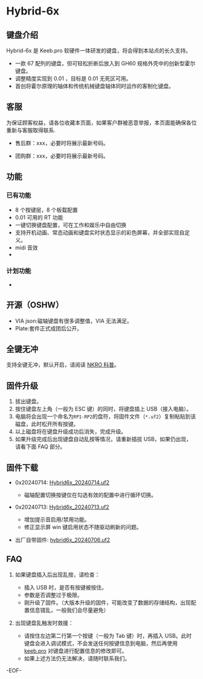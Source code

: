 # Hybrid-6x

## 键盘介绍

Hybrid-6x 是 Keeb.pro 软硬件一体研发的键盘，将会得到本站点的长久支持。

- 一款 67 配列的键盘，但可轻松折断后放入到 GH60 规格外壳中的创新型霍尔键盘。
- 调整精度实现到 0.01 ，目标是 0.01 无死区可用。
- 首创将霍尔原理的轴体和传统机械键盘轴体同时运作的客制化键盘。

## 客服

为保证顾客权益，请各位收藏本页面，如果客户群被恶意举报，本页面能确保各位重新与客服取得联系.

- 售后群：xxx，必要时将展示最新号码。

- 团购群：xxx，必要时将展示最新号码。

## 功能

### 已有功能

- 8 个按键层，8 个板载配置
- 0.01 可用的 RT 功能
- 一键切换键盘配置，可在工作和娱乐中自由切换
- 支持开机动画、常态动画和键盘实时状态显示的彩色屏幕，并全部实现自定义。
- midi 音效
-

### 计划功能

-

## 开源（OSHW）

- VIA json:磁轴键盘有很多调整值，VIA 无法满足。
- Plate:套件正式成团后公开。

## 全键无冲

支持全键无冲，默认开启，请阅读 [NKRO 科普](/nkro.md)。

## 固件升级

1. 拔出键盘。
2. 按住键盘左上角（一般为 ESC 键）的同时，将键盘插上 USB（接入电脑）。
3. 电脑将会出现一个命名为`RP1-RP2`的盘符，将固件文件（`*.uf2`）复制粘贴到该磁盘，此时松开所有按键。
4. 以上磁盘将在键盘升级成功后消失，完成升级。
5. 如果升级完成后出现键盘自动乱按等情况，请重新插拔 USB，如果仍出现，请看下面 FAQ 部分。

## 固件下载

- 0x20240714: [Hybrid6x_20240714.uf2](/download_firmware/KeebPro_hybrid6x/keebpro_hybrid6x_20240714.uf2 ':ignore')

  - 磁轴配置切换按键仅在勾选有效的配置中进行循环切换。

- 0x20240713: [Hybrid6x_20240713.uf2](/download_firmware/KeebPro_hybrid6x/keebpro_hybrid6x_20240713.uf2 ':ignore')

  - 增加提示音启用/禁用功能。
  - 修正显示屏 win 键启用状态不随驱动刷新的问题。

- 出厂自带固件: [hybrid6x_20240706.uf2](/download_firmware/KeebPro_hybrid6x/keebpro_hybrid6x_20240706.uf2 ':ignore')

## FAQ

1. 如果键盘插入后出现乱按，请检查：

   - 插入 USB 时，是否有按键被按住。
   - 参数是否调整过于极限。
   - 刚升级了固件。（大版本升级的固件，可能改变了数据的存储结构，出现配置信息错乱，一般我们会尽量避免）

2. 出现键盘乱触发时救援：

   - 请按住左边第二行第一个按键（一般为 Tab 键）时，再插入 USB。此时键盘会进入调试模式，不会发送任何按键信息到电脑，然后再使用 [keeb.pro](https://keeb.pro/configurator/) 对键盘进行配置信息的修改即可。
   - 如果上述方法仍无法解决，请随时联系我们。

-EOF-
